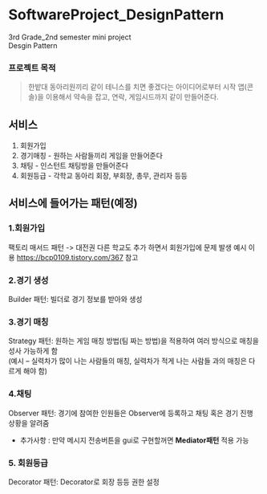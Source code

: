 # SoftwareProject_DesignPattern
3rd Grade_2nd semester mini project  
Desgin Pattern

### 프로젝트 목적
> 한밭대 동아리원끼리 같이 테니스를 치면 좋겠다는 아이디어로부터 시작
> 앱(콘솔)을 이용해서 약속을 잡고, 연락, 게임시드까지 같이 만들어준다.

## 서비스
1. 회원가입
2. 경기매칭 - 원하는 사람들끼리 게임을 만들어준다
3. 채팅 - 인스턴트 채팅방을 만들어준다
4. 회원등급 - 각학교 동아리 회장, 부회장, 총무, 관리자 등등
## 서비스에 들어가는 패턴(예정)
### 1.회원가입
 팩토리 매서드 패턴 -> 대전권 다른 학교도 추가 하면서 회원가입에 문제 발생 예시 이용
 https://bcp0109.tistory.com/367 참고


### 2.경기 생성  
 Builder 패턴: 빌더로 경기 정보를 받아와 생성  


### 3.경기 매칭  
 Strategy 패턴: 원하는 게임 매칭 방법(팀 짜는 방법)을 적용하여 여러 방식으로 매칭을 성사 가능하게 함  
(예시 – 실력차가 많이 나는 사람들의 매칭, 실력차가 적게 나는 사람들 과의 매칭은 다르게 해야 함)


### 4.채팅
Observer 패턴: 경기에 참여한 인원들은 Observer에 등록하고 채팅 혹은 경기 진행 상황을 알려줌
* 추가사항 : 만약 메시지 전송버튼을 gui로 구현할꺼면 **Mediator패턴** 적용 가능


### 5. 회원등급  
Decorator 패턴: Decorator로 회장 등등 권한 설정

